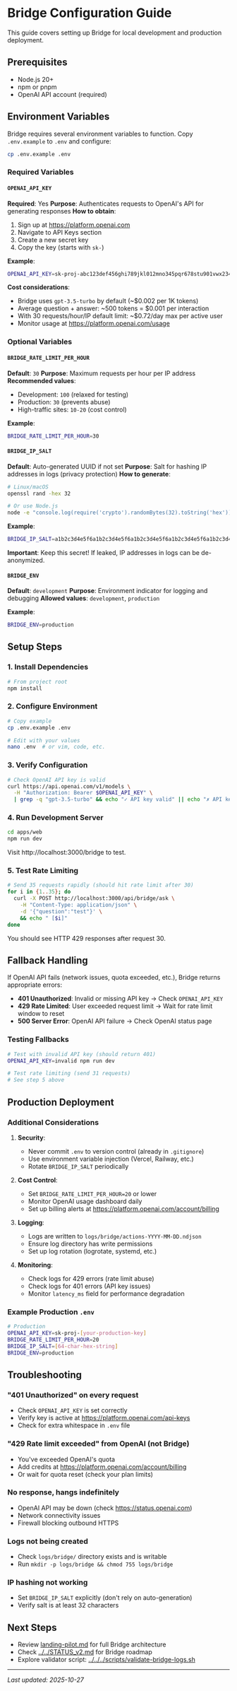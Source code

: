 # Bridge Configuration Guide

This guide covers setting up Bridge for local development and production deployment.

## Prerequisites

- Node.js 20+
- npm or pnpm
- OpenAI API account (required)

## Environment Variables

Bridge requires several environment variables to function. Copy `.env.example` to `.env` and configure:

```bash
cp .env.example .env
```

### Required Variables

#### `OPENAI_API_KEY`
**Required**: Yes
**Purpose**: Authenticates requests to OpenAI's API for generating responses
**How to obtain**:
1. Sign up at https://platform.openai.com
2. Navigate to API Keys section
3. Create a new secret key
4. Copy the key (starts with `sk-`)

**Example**:
```bash
OPENAI_API_KEY=sk-proj-abc123def456ghi789jkl012mno345pqr678stu901vwx234yz
```

**Cost considerations**:
- Bridge uses `gpt-3.5-turbo` by default (~$0.002 per 1K tokens)
- Average question + answer: ~500 tokens = $0.001 per interaction
- With 30 requests/hour/IP default limit: ~$0.72/day max per active user
- Monitor usage at https://platform.openai.com/usage

### Optional Variables

#### `BRIDGE_RATE_LIMIT_PER_HOUR`
**Default**: `30`
**Purpose**: Maximum requests per hour per IP address
**Recommended values**:
- Development: `100` (relaxed for testing)
- Production: `30` (prevents abuse)
- High-traffic sites: `10-20` (cost control)

**Example**:
```bash
BRIDGE_RATE_LIMIT_PER_HOUR=30
```

#### `BRIDGE_IP_SALT`
**Default**: Auto-generated UUID if not set
**Purpose**: Salt for hashing IP addresses in logs (privacy protection)
**How to generate**:
```bash
# Linux/macOS
openssl rand -hex 32

# Or use Node.js
node -e "console.log(require('crypto').randomBytes(32).toString('hex'))"
```

**Example**:
```bash
BRIDGE_IP_SALT=a1b2c3d4e5f6a1b2c3d4e5f6a1b2c3d4e5f6a1b2c3d4e5f6a1b2c3d4e5f6a1b2
```

**Important**: Keep this secret! If leaked, IP addresses in logs can be de-anonymized.

#### `BRIDGE_ENV`
**Default**: `development`
**Purpose**: Environment indicator for logging and debugging
**Allowed values**: `development`, `production`

**Example**:
```bash
BRIDGE_ENV=production
```

## Setup Steps

### 1. Install Dependencies

```bash
# From project root
npm install
```

### 2. Configure Environment

```bash
# Copy example
cp .env.example .env

# Edit with your values
nano .env  # or vim, code, etc.
```

### 3. Verify Configuration

```bash
# Check OpenAI API key is valid
curl https://api.openai.com/v1/models \
  -H "Authorization: Bearer $OPENAI_API_KEY" \
  | grep -q "gpt-3.5-turbo" && echo "✓ API key valid" || echo "✗ API key invalid"
```

### 4. Run Development Server

```bash
cd apps/web
npm run dev
```

Visit http://localhost:3000/bridge to test.

### 5. Test Rate Limiting

```bash
# Send 35 requests rapidly (should hit rate limit after 30)
for i in {1..35}; do
  curl -X POST http://localhost:3000/api/bridge/ask \
    -H "Content-Type: application/json" \
    -d '{"question":"test"}' \
    && echo " [$i]"
done
```

You should see HTTP 429 responses after request 30.

## Fallback Handling

If OpenAI API fails (network issues, quota exceeded, etc.), Bridge returns appropriate errors:

- **401 Unauthorized**: Invalid or missing API key → Check `OPENAI_API_KEY`
- **429 Rate Limited**: User exceeded request limit → Wait for rate limit window to reset
- **500 Server Error**: OpenAI API failure → Check OpenAI status page

### Testing Fallbacks

```bash
# Test with invalid API key (should return 401)
OPENAI_API_KEY=invalid npm run dev

# Test rate limiting (send 31 requests)
# See step 5 above
```

## Production Deployment

### Additional Considerations

1. **Security**:
   - Never commit `.env` to version control (already in `.gitignore`)
   - Use environment variable injection (Vercel, Railway, etc.)
   - Rotate `BRIDGE_IP_SALT` periodically

2. **Cost Control**:
   - Set `BRIDGE_RATE_LIMIT_PER_HOUR=20` or lower
   - Monitor OpenAI usage dashboard daily
   - Set up billing alerts at https://platform.openai.com/account/billing

3. **Logging**:
   - Logs are written to `logs/bridge/actions-YYYY-MM-DD.ndjson`
   - Ensure log directory has write permissions
   - Set up log rotation (logrotate, systemd, etc.)

4. **Monitoring**:
   - Check logs for 429 errors (rate limit abuse)
   - Check logs for 401 errors (API key issues)
   - Monitor `latency_ms` field for performance degradation

### Example Production `.env`

```bash
# Production
OPENAI_API_KEY=sk-proj-[your-production-key]
BRIDGE_RATE_LIMIT_PER_HOUR=20
BRIDGE_IP_SALT=[64-char-hex-string]
BRIDGE_ENV=production
```

## Troubleshooting

### "401 Unauthorized" on every request
- Check `OPENAI_API_KEY` is set correctly
- Verify key is active at https://platform.openai.com/api-keys
- Check for extra whitespace in `.env` file

### "429 Rate limit exceeded" from OpenAI (not Bridge)
- You've exceeded OpenAI's quota
- Add credits at https://platform.openai.com/account/billing
- Or wait for quota reset (check your plan limits)

### No response, hangs indefinitely
- OpenAI API may be down (check https://status.openai.com)
- Network connectivity issues
- Firewall blocking outbound HTTPS

### Logs not being created
- Check `logs/bridge/` directory exists and is writable
- Run `mkdir -p logs/bridge && chmod 755 logs/bridge`

### IP hashing not working
- Set `BRIDGE_IP_SALT` explicitly (don't rely on auto-generation)
- Verify salt is at least 32 characters

## Next Steps

- Review [landing-pilot.md](./landing-pilot.md) for full Bridge architecture
- Check [../../STATUS_v2.md](../../STATUS_v2.md) for Bridge roadmap
- Explore validator script: [../../../scripts/validate-bridge-logs.sh](../../../scripts/validate-bridge-logs.sh)

---

*Last updated: 2025-10-27*
